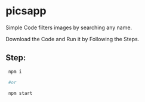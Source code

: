 # picsapp

Simple Code filters images by searching any name.

Download the Code and Run it by Following the Steps.

## Step:

```bash
 npm i 

 #or

 npm start
```

